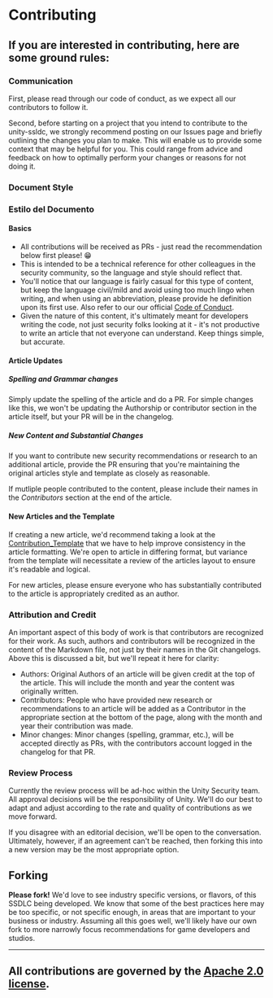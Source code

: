 # Contributing

## If you are interested in contributing, here are some ground rules:

### Communication
First, please read through our code of conduct, as we expect all our contributors to follow it.

Second, before starting on a project that you intend to contribute to the unity-ssldc, we strongly recommend posting on our Issues page and briefly outlining the changes you plan to make. This will enable us to provide some context that may be helpful for you. This could range from advice and feedback on how to optimally perform your changes or reasons for not doing it.

### Document Style
### Estilo del Documento
#### Basics
- All contributions will be received as PRs - just read the recommendation below first please! 😁
- This is intended to be a technical reference for other colleagues in the security community, so the language and style should reflect that.
- You'll notice that our language is fairly casual for this type of content, but keep the language civil/mild and avoid using too much lingo when writing, and when using an abbreviation, please provide he definition upon its first use. Also refer to our our official [Code of Conduct](./CODE-OF-CONDUCT.md).
- Given the nature of this content, it's ultimately meant for developers writing the code, not just security folks looking at it - it's not productive to write an article that not everyone can understand. Keep things simple, but accurate.

#### Article Updates
##### Spelling and Grammar changes
Simply update the spelling of the article and do a PR. For simple changes like this, we won't be updating the Authorship or contributor section in the article itself, but your PR will be in the changelog.

##### New Content and Substantial Changes
If you want to contribute new security recommendations or research to an additional article, provide the PR ensuring that you're maintaining the original articles style and template as closely as reasonable.

If mutliple people contributed to the content, please include their names in the *Contributors* section at the end of the article. 

#### New Articles and the Template
If creating a new article, we'd recommend taking a look at the [Contribution_Template](./Contribution_Template.md) that we have to help improve consistency in the article formatting. 
We're open to article in differing format, but variance from the template will necessitate a review of the articles layout to ensure it's readable and logical.

For new articles, please ensure everyone who has substantially contributed to the article is appropriately credited as an author.

### Attribution and Credit
An important aspect of this body of work is that contributors are recognized for their work. As such, authors and contributors will be recognized in the content of the Markdown file, not just by their names in the Git changelogs. Above this is discussed a bit, but we'll repeat it here for clarity:
- Authors: Original Authors of an article will be given credit at the top of the article. This will include the month and year the content was originally written.
- Contributors: People who have provided new research or recommendations to an article will be added as a Contributor in the appropriate section at the bottom of the page, along with the month and year their contribution was made.
- Minor changes: Minor changes (spelling, grammar, etc.), will be accepted directly as PRs, with the contributors account logged in the changelog for that PR.

### Review Process
Currently the review process will be ad-hoc within the Unity Security team. All approval decisions will be the responsibility of Unity. We'll do our best to adapt and adjust according to the rate and quality of contributions as we move forward.

If you disagree with an editorial decision, we'll be open to the conversation. Ultimately, however, if an agreement can't be reached, then forking this into a new version may be the most appropriate option. 


## Forking
**Please fork!**
We'd love to see industry specific versions, or flavors, of this SSDLC being developed. We know that some of the best practices here may be too specific, or not specific enough, in areas that are important to your business or industry. Assuming all this goes well, we'll likely have our own fork to more narrowly focus recommendations for game developers and studios.


---


## All contributions are governed by the [Apache 2.0 license](./LICENSE.md).

